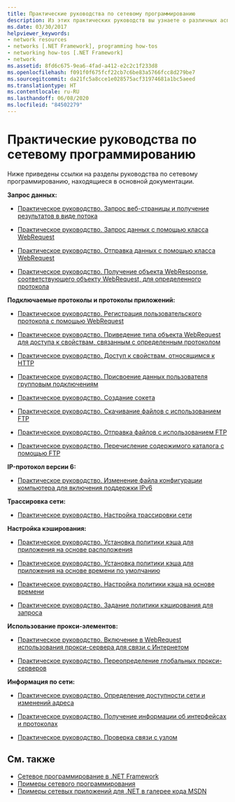 ```yaml
---
title: Практические руководства по сетевому программированию
description: Из этих практических руководств вы узнаете о различных аспектах программирования сети в .NET Framework.
ms.date: 03/30/2017
helpviewer_keywords:
- network resources
- networks [.NET Framework], programming how-tos
- networking how-tos [.NET Framework]
- network
ms.assetid: 8fd6c675-9ea6-4fad-a412-e2c2c1f233d8
ms.openlocfilehash: f091f0f675fcf22cb7c6be83a5766fcc8d279be7
ms.sourcegitcommit: da21fc5a8cce1e028575acf31974681a1bc5aeed
ms.translationtype: HT
ms.contentlocale: ru-RU
ms.lasthandoff: 06/08/2020
ms.locfileid: "84502279"
---
```

# <a name="network-programming-how-to-topics"></a>Практические руководства по сетевому программированию
Ниже приведены ссылки на разделы руководства по сетевому программированию, находящиеся в основной документации.  
  
 **Запрос данных:**  
  
- [Практическое руководство. Запрос веб-страницы и получение результатов в виде потока](how-to-request-a-web-page-and-retrieve-the-results-as-a-stream.md)  
  
- [Практическое руководство. Запрос данных с помощью класса WebRequest](how-to-request-data-using-the-webrequest-class.md)  
  
- [Практическое руководство. Отправка данных с помощью класса WebRequest](how-to-send-data-using-the-webrequest-class.md)  
  
- [Практическое руководство. Получение объекта WebResponse, соответствующего объекту WebRequest, для определенного протокола](how-to-retrieve-a-protocol-specific-webresponse-that-matches-a-webrequest.md)  
  
 **Подключаемые протоколы и протоколы приложений:**  
  
- [Практическое руководство. Регистрация пользовательского протокола с помощью WebRequest](how-to-register-a-custom-protocol-using-webrequest.md)  
  
- [Практическое руководство. Приведение типа объекта WebRequest для доступа к свойствам, связанным с определенным протоколом](how-to-typecast-a-webrequest-to-access-protocol-specific-properties.md)  
  
- [Практическое руководство. Доступ к свойствам, относящимся к HTTP](how-to-access-http-specific-properties.md)  
  
- [Практическое руководство. Присвоение данных пользователя групповым подключениям](how-to-assign-user-information-to-group-connections.md)  
  
- [Практическое руководство. Создание сокета](how-to-create-a-socket.md)  
  
- [Практическое руководство. Скачивание файлов с использованием FTP](how-to-download-files-with-ftp.md)  
  
- [Практическое руководство. Отправка файлов с использованием FTP](how-to-upload-files-with-ftp.md)  
  
- [Практическое руководство. Перечисление содержимого каталога с помощью FTP](how-to-list-directory-contents-with-ftp.md)  
  
 **IP-протокол версии 6:**  
  
- [Практическое руководство. Изменение файла конфигурации компьютера для включения поддержки IPv6](how-to-modify-the-computer-configuration-file-to-enable-ipv6-support.md)  
  
 **Трассировка сети:**  
  
- [Практическое руководство. Настройка трассировки сети](how-to-configure-network-tracing.md)  
  
 **Настройка кэширования:**  
  
- [Практическое руководство. Установка политики кэша для приложения на основе расположения](how-to-set-a-location-based-cache-policy-for-an-application.md)  
  
- [Практическое руководство. Установка политики кэша для приложения на основе времени по умолчанию](how-to-set-the-default-time-based-cache-policy-for-an-application.md)  
  
- [Практическое руководство. Настройка политики кэша на основе времени](how-to-customize-a-time-based-cache-policy.md)  
  
- [Практическое руководство. Задание политики кэширования для запроса](how-to-set-cache-policy-for-a-request.md)  
  
 **Использование прокси-элементов:**  
  
- [Практическое руководство. Включение в WebRequest использования прокси-сервера для связи с Интернетом](how-to-enable-a-webrequest-to-use-a-proxy-to-communicate-with-the-internet.md)  
  
- [Практическое руководство. Переопределение глобальных прокси-серверов](how-to-override-a-global-proxy-selection.md)  
  
 **Информация по сети:**  
  
- [Практическое руководство. Определение доступности сети и изменений адреса](how-to-detect-network-availability-and-address-changes.md)  
  
- [Практическое руководство. Получение информации об интерфейсах и протоколах](how-to-get-interface-and-protocol-information.md)  
  
- [Практическое руководство. Проверка связи с узлом](how-to-ping-a-host.md)  
  
## <a name="see-also"></a>См. также

- [Сетевое программирование в .NET Framework](index.md)
- [Примеры сетевого программирования](network-programming-samples.md)
- [Примеры сетевых приложений для .NET в галерее кода MSDN](https://code.msdn.microsoft.com/Wiki/View.aspx?ProjectName=nclsamples)
